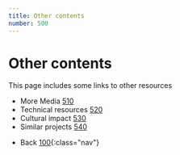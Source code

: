 ```yaml
---
title: Other contents
number: 500
---
```

# Other contents

This page includes some links to other resources

* More Media [510](510)
* Technical resources [520](520)
* Cultural impact [530](530)
* Similar projects [540](540)
<!-- -->
* Back [100](100){:class="nav"}
